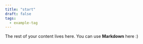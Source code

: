 ```yaml
---
title: "start"
draft: false
tags:
  - example-tag
---
```

 
The rest of your content lives here. You can use **Markdown** here :)
